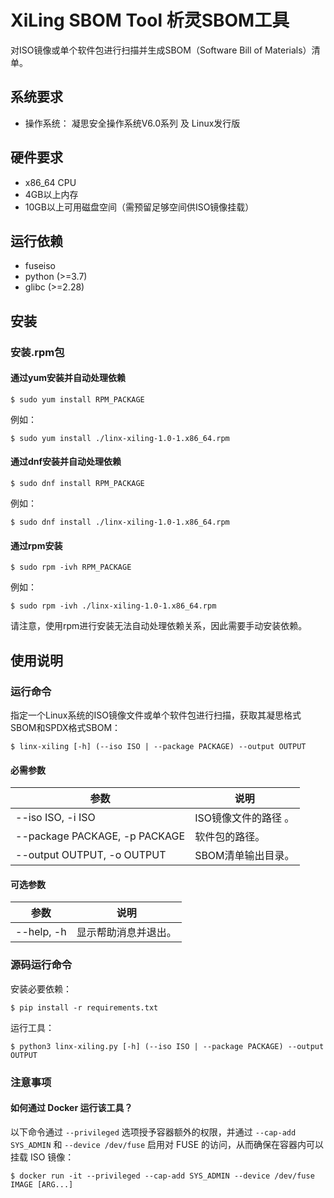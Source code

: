 # XiLing SBOM Tool 析灵SBOM工具
对ISO镜像或单个软件包进行扫描并生成SBOM（Software Bill of Materials）清单。

## 系统要求
- 操作系统： 凝思安全操作系统V6.0系列 及 Linux发行版

## 硬件要求
- x86_64 CPU
- 4GB以上内存
- 10GB以上可用磁盘空间（需预留足够空间供ISO镜像挂载）

## 运行依赖
- fuseiso
- python (>=3.7)
- glibc (>=2.28)

## 安装
### 安装.rpm包
#### 通过yum安装并自动处理依赖
```
$ sudo yum install RPM_PACKAGE
```
例如：
```
$ sudo yum install ./linx-xiling-1.0-1.x86_64.rpm
```

#### 通过dnf安装并自动处理依赖
```
$ sudo dnf install RPM_PACKAGE
```
例如：
```
$ sudo dnf install ./linx-xiling-1.0-1.x86_64.rpm
```

#### 通过rpm安装
```
$ sudo rpm -ivh RPM_PACKAGE
```
例如：
```
$ sudo rpm -ivh ./linx-xiling-1.0-1.x86_64.rpm
```
请注意，使用rpm进行安装无法自动处理依赖关系，因此需要手动安装依赖。

## 使用说明
### 运行命令
指定一个Linux系统的ISO镜像文件或单个软件包进行扫描，获取其凝思格式SBOM和SPDX格式SBOM：
```
$ linx-xiling [-h] (--iso ISO | --package PACKAGE) --output OUTPUT
```

#### 必需参数
| 参数                            | 说明                  |
|---------------------------------|----------------------|
| --iso ISO, -i ISO               | ISO镜像文件的路径 。   |
| --package PACKAGE, -p PACKAGE   | 软件包的路径。         |
| --output OUTPUT, -o OUTPUT      | SBOM清单输出目录。     |

#### 可选参数
| 参数                               | 说明                  |
|------------------------------------|----------------------|
| --help, -h                         | 显示帮助消息并退出。    |

### 源码运行命令
安装必要依赖：
```
$ pip install -r requirements.txt
```

运行工具：
```
$ python3 linx-xiling.py [-h] (--iso ISO | --package PACKAGE) --output OUTPUT
```

### 注意事项
#### 如何通过 Docker 运行该工具？
以下命令通过 ```--privileged``` 选项授予容器额外的权限，并通过 ```--cap-add SYS_ADMIN``` 和 ```--device /dev/fuse``` 启用对 FUSE 的访问，从而确保在容器内可以挂载 ISO 镜像：
```
$ docker run -it --privileged --cap-add SYS_ADMIN --device /dev/fuse IMAGE [ARG...]
```
